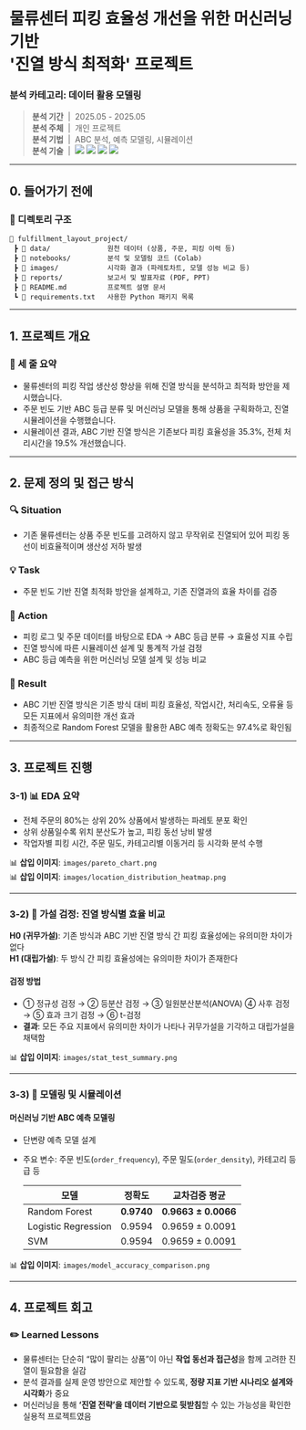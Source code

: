 # 물류센터 피킹 효율성 개선을 위한 머신러닝 기반<br/> '진열 방식 최적화' 프로젝트

### 분석 카테고리: 데이터 활용 모델링
> **분석 기간** &nbsp;|&nbsp;  2025.05 - 2025.05 <br/>
> **분석 주체** &nbsp;|&nbsp;  개인 프로젝트 <br/>
> **분석 기법** &nbsp;|&nbsp;  ABC 분석, 예측 모델링, 시뮬레이션 <br/>
> **분석 기술** &nbsp;|&nbsp;  <img src="https://img.shields.io/badge/Python-3776AB?style=flat&logo=python&logoColor=white"/> <img src="https://img.shields.io/badge/RandomForest-43A047?style=flat&logo=scikit-learn&logoColor=white"/> <img src="https://img.shields.io/badge/Numpy-013243?style=flat&logo=numpy&logoColor=white"/> <img src="https://img.shields.io/badge/Seaborn-3776AB?style=flat&logo=seaborn&logoColor=white"/>

---

## 0. 들어가기 전에

### 📂 디렉토리 구조

```plaintext
📁 fulfillment_layout_project/
 ┣ 📁 data/              원천 데이터 (상품, 주문, 피킹 이력 등)
 ┣ 📁 notebooks/         분석 및 모델링 코드 (Colab)
 ┣ 📁 images/            시각화 결과 (파레토차트, 모델 성능 비교 등)
 ┣ 📁 reports/           보고서 및 발표자료 (PDF, PPT)
 ┣ 📄 README.md          프로젝트 설명 문서
 ┗ 📄 requirements.txt   사용한 Python 패키지 목록
```

---
## 1. 프로젝트 개요

### 📌 세 줄 요약
- 물류센터의 피킹 작업 생산성 향상을 위해 진열 방식을 분석하고 최적화 방안을 제시했습니다.  
- 주문 빈도 기반 ABC 등급 분류 및 머신러닝 모델을 통해 상품을 구획화하고, 진열 시뮬레이션을 수행했습니다.  
- 시뮬레이션 결과, ABC 기반 진열 방식은 기존보다 피킹 효율성을 35.3%, 전체 처리시간을 19.5% 개선했습니다.  

---

## 2. 문제 정의 및 접근 방식

### 🔍 Situation
- 기존 물류센터는 상품 주문 빈도를 고려하지 않고 무작위로 진열되어 있어 피킹 동선이 비효율적이며 생산성 저하 발생  

### 💡 Task  
- 주문 빈도 기반 진열 최적화 방안을 설계하고, 기존 진열과의 효율 차이를 검증  

### 🏃 Action
- 피킹 로그 및 주문 데이터를 바탕으로 EDA → ABC 등급 분류 → 효율성 지표 수립  
- 진열 방식에 따른 시뮬레이션 설계 및 통계적 가설 검정  
- ABC 등급 예측을 위한 머신러닝 모델 설계 및 성능 비교  

### 🚀 Result
- ABC 기반 진열 방식은 기존 방식 대비 피킹 효율성, 작업시간, 처리속도, 오류율 등 모든 지표에서 유의미한 개선 효과  
- 최종적으로 Random Forest 모델을 활용한 ABC 예측 정확도는 97.4%로 확인됨  

---

## 3. 프로젝트 진행

### 3-1) 📊 EDA 요약

- 전체 주문의 80%는 상위 20% 상품에서 발생하는 파레토 분포 확인  
- 상위 상품일수록 위치 분산도가 높고, 피킹 동선 낭비 발생  
- 작업자별 피킹 시간, 주문 밀도, 카테고리별 이동거리 등 시각화 분석 수행  

📊 **삽입 이미지**: `images/pareto_chart.png`  
📊 **삽입 이미지**: `images/location_distribution_heatmap.png`  

---

### 3-2) 🧪 가설 검정: 진열 방식별 효율 비교

**H0 (귀무가설)**: 기존 방식과 ABC 기반 진열 방식 간 피킹 효율성에는 유의미한 차이가 없다  
**H1 (대립가설)**: 두 방식 간 피킹 효율성에는 유의미한 차이가 존재한다  

#### 검정 방법
- ① 정규성 검정 → ② 등분산 검정 → ③ 일원분산분석(ANOVA) ④ 사후 검정 → ⑤ 효과 크기 검정 → ⑥ t-검정
- **결과**: 모든 주요 지표에서 유의미한 차이가 나타나 귀무가설을 기각하고 대립가설을 채택함  

📊 **삽입 이미지**: `images/stat_test_summary.png`  

---

### 3-3) 🤖 모델링 및 시뮬레이션

#### 머신러닝 기반 ABC 예측 모델링
- 단변량 예측 모델 설계  
- 주요 변수: 주문 빈도(`order_frequency`), 주문 밀도(`order_density`), 카테고리 등급 등

    | 모델                | 정확도     | 교차검증 평균           |
    |---------------------|------------|--------------------------|
    | Random Forest       | **0.9740** | **0.9663 ± 0.0066**     |
    | Logistic Regression | 0.9594     | 0.9659 ± 0.0091         |
    | SVM                 | 0.9594     | 0.9659 ± 0.0091         |

📊 **삽입 이미지**: `images/model_accuracy_comparison.png`  

---

## 4. 프로젝트 회고

### ✏️ Learned Lessons
- 물류센터는 단순히 “많이 팔리는 상품”이 아닌 **작업 동선과 접근성**을 함께 고려한 진열이 필요함을 실감  
- 분석 결과를 실제 운영 방안으로 제안할 수 있도록, **정량 지표 기반 시나리오 설계와 시각화**가 중요  
- 머신러닝을 통해 **‘진열 전략’을 데이터 기반으로 뒷받침**할 수 있는 가능성을 확인한 실용적 프로젝트였음  

